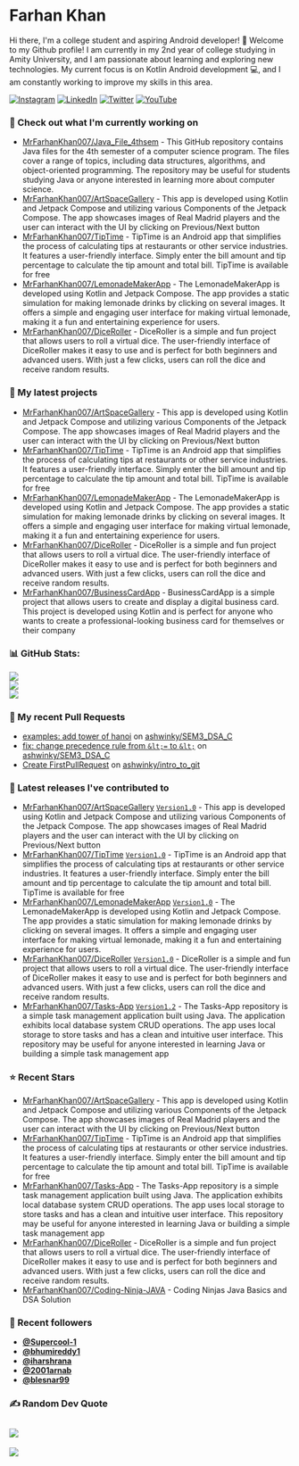 # Farhan Khan

Hi there, I'm a college student and aspiring Android developer! 👋
Welcome to my Github profile! I am currently in my 2nd year of college studying in Amity University,
  and I am passionate about learning and exploring new technologies. My current focus is on Kotlin Android development 💻, and I am constantly working to improve my skills in this area.

[![Instagram](https://img.shields.io/badge/Instagram-%23E4405F.svg?logo=Instagram&logoColor=white)](https://instagram.com/https://www.instagram.com/mr.farhankhan._/) [![LinkedIn](https://img.shields.io/badge/LinkedIn-%230077B5.svg?logo=linkedin&logoColor=white)](https://linkedin.com/in/https://www.linkedin.com/in/farhan-khan-415963224//) 
[![Twitter](https://img.shields.io/badge/Twitter-%231DA1F2.svg?logo=Twitter&logoColor=white)](https://twitter.com/Toxiclucien) 
[![YouTube](https://img.shields.io/badge/YouTube-%23FF0000.svg?logo=YouTube&logoColor=white)](https://youtube.com/@@toxiclucien) 

### 👷 Check out what I'm currently working on

- [MrFarhanKhan007/Java_File_4thsem](https://github.com/MrFarhanKhan007/Java_File_4thsem) - This GitHub repository contains Java files for the 4th semester of a computer science program. The files cover a range of topics, including data structures, algorithms, and object-oriented programming. The repository may be useful for students studying Java or anyone interested in learning more about computer science.
- [MrFarhanKhan007/ArtSpaceGallery](https://github.com/MrFarhanKhan007/ArtSpaceGallery) - This app is developed using Kotlin and Jetpack Compose and utilizing various Components of the Jetpack Compose. The app showcases images of Real Madrid players and the user can interact with the UI by clicking on Previous/Next button
- [MrFarhanKhan007/TipTime](https://github.com/MrFarhanKhan007/TipTime) - TipTime is an Android app that simplifies the process of calculating tips at restaurants or other service industries. It features a user-friendly interface. Simply enter the bill amount and tip percentage to calculate the tip amount and total bill. TipTime is available for free
- [MrFarhanKhan007/LemonadeMakerApp](https://github.com/MrFarhanKhan007/LemonadeMakerApp) - The LemonadeMakerApp is  developed using Kotlin and Jetpack Compose. The app provides a static simulation for making lemonade drinks by clicking on several images. It offers a simple and engaging user interface for making virtual lemonade, making it a fun and entertaining experience for users.
- [MrFarhanKhan007/DiceRoller](https://github.com/MrFarhanKhan007/DiceRoller) - DiceRoller is a simple and fun project that allows users to roll a virtual dice. The user-friendly interface of DiceRoller makes it easy to use and is perfect for both beginners and advanced users. With just a few clicks, users can roll the dice and receive random results. 

### 🌱 My latest projects

- [MrFarhanKhan007/ArtSpaceGallery](https://github.com/MrFarhanKhan007/ArtSpaceGallery) - This app is developed using Kotlin and Jetpack Compose and utilizing various Components of the Jetpack Compose. The app showcases images of Real Madrid players and the user can interact with the UI by clicking on Previous/Next button
- [MrFarhanKhan007/TipTime](https://github.com/MrFarhanKhan007/TipTime) - TipTime is an Android app that simplifies the process of calculating tips at restaurants or other service industries. It features a user-friendly interface. Simply enter the bill amount and tip percentage to calculate the tip amount and total bill. TipTime is available for free
- [MrFarhanKhan007/LemonadeMakerApp](https://github.com/MrFarhanKhan007/LemonadeMakerApp) - The LemonadeMakerApp is  developed using Kotlin and Jetpack Compose. The app provides a static simulation for making lemonade drinks by clicking on several images. It offers a simple and engaging user interface for making virtual lemonade, making it a fun and entertaining experience for users.
- [MrFarhanKhan007/DiceRoller](https://github.com/MrFarhanKhan007/DiceRoller) - DiceRoller is a simple and fun project that allows users to roll a virtual dice. The user-friendly interface of DiceRoller makes it easy to use and is perfect for both beginners and advanced users. With just a few clicks, users can roll the dice and receive random results. 
- [MrFarhanKhan007/BusinessCardApp](https://github.com/MrFarhanKhan007/BusinessCardApp) - BusinessCardApp is a simple project that allows users to create and display a digital business card. This project is developed using Kotlin and is perfect for anyone who wants to create a professional-looking business card for themselves or their company

### 📊 GitHub Stats:
![](https://github-readme-stats.vercel.app/api?username=MrFarhanKhan007&theme=radical&hide_border=false&include_all_commits=true&count_private=false)<br/>
![](https://github-readme-streak-stats.herokuapp.com/?user=MrFarhanKhan007&theme=radical&hide_border=false)<br/>
![](https://github-readme-stats.vercel.app/api/top-langs/?username=MrFarhanKhan007&theme=radical&hide_border=false&include_all_commits=true&count_private=false&layout=compact)
            
### 🔨 My recent Pull Requests

- [examples: add tower of hanoi](https://github.com/ashwinky/SEM3_DSA_C/pull/2) on [ashwinky/SEM3_DSA_C](https://github.com/ashwinky/SEM3_DSA_C)
- [fix: change precedence rule from `&lt;=` to `&lt;`](https://github.com/ashwinky/SEM3_DSA_C/pull/1) on [ashwinky/SEM3_DSA_C](https://github.com/ashwinky/SEM3_DSA_C)
- [Create FirstPullRequest](https://github.com/ashwinky/intro_to_git/pull/2) on [ashwinky/intro_to_git](https://github.com/ashwinky/intro_to_git)

### 🔭 Latest releases I've contributed to

- [MrFarhanKhan007/ArtSpaceGallery](https://github.com/MrFarhanKhan007/ArtSpaceGallery) [`Version1.0`](https://github.com/MrFarhanKhan007/ArtSpaceGallery/releases/tag/Version1.0) - This app is developed using Kotlin and Jetpack Compose and utilizing various Components of the Jetpack Compose. The app showcases images of Real Madrid players and the user can interact with the UI by clicking on Previous/Next button
- [MrFarhanKhan007/TipTime](https://github.com/MrFarhanKhan007/TipTime) [`Version1.0`](https://github.com/MrFarhanKhan007/TipTime/releases/tag/Version1.0) - TipTime is an Android app that simplifies the process of calculating tips at restaurants or other service industries. It features a user-friendly interface. Simply enter the bill amount and tip percentage to calculate the tip amount and total bill. TipTime is available for free
- [MrFarhanKhan007/LemonadeMakerApp](https://github.com/MrFarhanKhan007/LemonadeMakerApp) [`Version1.0`](https://github.com/MrFarhanKhan007/LemonadeMakerApp/releases/tag/Version1.0) - The LemonadeMakerApp is  developed using Kotlin and Jetpack Compose. The app provides a static simulation for making lemonade drinks by clicking on several images. It offers a simple and engaging user interface for making virtual lemonade, making it a fun and entertaining experience for users.
- [MrFarhanKhan007/DiceRoller](https://github.com/MrFarhanKhan007/DiceRoller) [`Version1.0`](https://github.com/MrFarhanKhan007/DiceRoller/releases/tag/Version1.0) - DiceRoller is a simple and fun project that allows users to roll a virtual dice. The user-friendly interface of DiceRoller makes it easy to use and is perfect for both beginners and advanced users. With just a few clicks, users can roll the dice and receive random results. 
- [MrFarhanKhan007/Tasks-App](https://github.com/MrFarhanKhan007/Tasks-App) [`Version1.2`](https://github.com/MrFarhanKhan007/Tasks-App/releases/tag/Version1.2) - The Tasks-App repository is a simple task management application built using Java. The application exhibits local database system CRUD operations. The app uses local storage to store tasks and has a clean and intuitive user interface. This repository may be useful for anyone interested in learning Java or building a simple task management app

### ⭐ Recent Stars

- [MrFarhanKhan007/ArtSpaceGallery](https://github.com/MrFarhanKhan007/ArtSpaceGallery) - This app is developed using Kotlin and Jetpack Compose and utilizing various Components of the Jetpack Compose. The app showcases images of Real Madrid players and the user can interact with the UI by clicking on Previous/Next button
- [MrFarhanKhan007/TipTime](https://github.com/MrFarhanKhan007/TipTime) - TipTime is an Android app that simplifies the process of calculating tips at restaurants or other service industries. It features a user-friendly interface. Simply enter the bill amount and tip percentage to calculate the tip amount and total bill. TipTime is available for free
- [MrFarhanKhan007/Tasks-App](https://github.com/MrFarhanKhan007/Tasks-App) - The Tasks-App repository is a simple task management application built using Java. The application exhibits local database system CRUD operations. The app uses local storage to store tasks and has a clean and intuitive user interface. This repository may be useful for anyone interested in learning Java or building a simple task management app
- [MrFarhanKhan007/DiceRoller](https://github.com/MrFarhanKhan007/DiceRoller) - DiceRoller is a simple and fun project that allows users to roll a virtual dice. The user-friendly interface of DiceRoller makes it easy to use and is perfect for both beginners and advanced users. With just a few clicks, users can roll the dice and receive random results. 
- [MrFarhanKhan007/Coding-Ninja-JAVA](https://github.com/MrFarhanKhan007/Coding-Ninja-JAVA) - Coding Ninjas Java Basics and DSA Solution

### 💖 Recent followers

- [**@Supercool-1**](https://github.com/Supercool-1)
- [**@bhumireddy1**](https://github.com/bhumireddy1)
- [**@iharshrana**](https://github.com/iharshrana)
- [**@2001arnab**](https://github.com/2001arnab)
- [**@blesnar99**](https://github.com/blesnar99)
    
### ✍️ Random Dev Quote
![](https://quotes-github-readme.vercel.app/api?type=horizontal&theme=radical)
 ---
[![](https://visitcount.itsvg.in/api?id=bhumireddy1&icon=2&color=0)](https://visitcount.itsvg.in)


